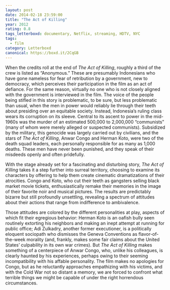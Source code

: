 ```yaml
---
layout: post 
date: 2014-02-18 23:59:00
title: "The Act of Killing"
year: 2012
rating: 0.8
tags_letterboxd: documentary, Netflix, streaming, HDTV, NYC
tags:
  - film
category: Letterboxd
canonical: https://boxd.it/2CqGB
---
```


When the credits roll at the end of <cite>The Act of Killing</cite>, roughly a third of the crew is listed as “Anonymous.” These are presumably Indonesians who have gone nameless for fear of retribution by a government, new to democracy, which perceives their participation in the film as an act of defiance. For the same reason, virtually no one who is not closely aligned with the government is interviewed in the film. The voice of the people being stifled in this story is problematic, to be sure, but less problematic than usual, when the men in power would reliably lie through their teeth about presiding over an equitable society. Instead, Indonesia’s ruling class wears its corruption on its sleeve. Central to its ascent to power in the mid-1960s was the murder of an estimated 500,000 to 2,000,000 “communists” (many of whom were merely alleged or suspected communists). Subsidized by the military, this genocide was largely carried out by civilians, and the stars of <cite>The Act of Killing</cite>, Anwar Congo and Herman Koto, were two of the death squad leaders, each personally responsible for as many as 1,000 deaths. These men have never been punished, and they speak of their misdeeds openly and often pridefully.

With the stage already set for a fascinating and disturbing story, <cite>The Act of Killing</cite> takes it a step further into surreal territory, choosing to examine its characters by offering to help them create cinematic dramatizations of their atrocities. Congo and Koto, who cut their teeth as gangsters selling black market movie tickets, enthusiastically remake their memories in the image of their favorite noir and musical pictures. The results are predictably bizarre but still profoundly unsettling, revealing a spectrum of attitudes about their actions that range from indifference to ambivalence.

Those attitudes are colored by the different personalities at play, aspects of which fit their egregious behavior: Herman Koto is an oafish bully seen routinely extorting his neighbors and making an inept attempt at running for public office; Adi Zulkadry, another former executioner, is a politically eloquent sociopath who dismisses the Geneva Conventions as flavor-of-the-week morality (and, frankly, makes some fair claims about the United States’ culpability in its own war crimes). But <cite>The Act of Killing</cite> makes something of a centerpiece of Anwar Congo, who, unlike his colleagues, is clearly haunted by his experiences, perhaps owing to their seeming incompatibility with his affable personality. The film makes no apologies for Congo, but as he reluctantly approaches empathizing with his victims, and with the Cold War not so distant a memory, we are forced to confront what terrible things we might be capable of under the right horrendous circumstances.